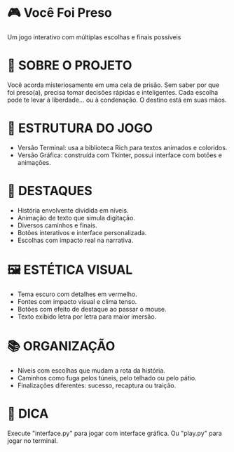 # 🎮 Você Foi Preso
 Um jogo interativo com múltiplas escolhas e finais possíveis

# 🔎 SOBRE O PROJETO
Você acorda misteriosamente em uma cela de prisão.
Sem saber por que foi preso(a), precisa tomar decisões rápidas e inteligentes.
Cada escolha pode te levar à liberdade… ou à condenação.
O destino está em suas mãos.

# 🧱 ESTRUTURA DO JOGO
- Versão Terminal: usa a biblioteca Rich para textos animados e coloridos.
- Versão Gráfica: construída com Tkinter, possui interface com botões e animações.

# 🌟 DESTAQUES
- História envolvente dividida em níveis.
- Animação de texto que simula digitação.
- Diversos caminhos e finais.
- Botões interativos e interface personalizada.
- Escolhas com impacto real na narrativa.

# 🖼️ ESTÉTICA VISUAL
- Tema escuro com detalhes em vermelho.
- Fontes com impacto visual e clima tenso.
- Botões com efeito de destaque ao passar o mouse.
- Texto exibido letra por letra para maior imersão.

# 📚 ORGANIZAÇÃO
- Níveis com escolhas que mudam a rota da história.
- Caminhos como fuga pelos túneis, pelo telhado ou pelo pátio.
- Finalizações diferentes: sucesso, recaptura ou traição.

# 💬 DICA
Execute "interface.py" para jogar com interface gráfica.
Ou "play.py" para jogar no terminal.
